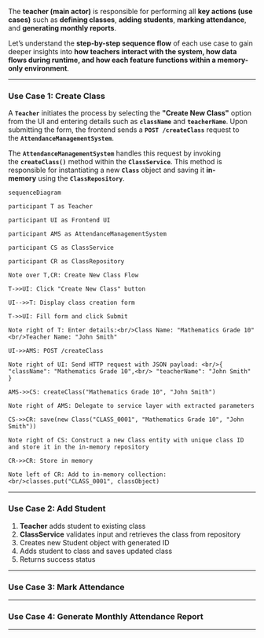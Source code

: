 
The **teacher (main actor)** is responsible for performing all **key actions (use cases)** such as **defining classes**, **adding students**, **marking attendance**, and **generating monthly reports**.

Let’s understand the **step-by-step sequence flow** of each use case to gain deeper insights into **how teachers interact with the system, how data flows during runtime, and how each feature functions within a memory-only environment**.

---
### Use Case 1: Create Class

A **`Teacher`** initiates the process by selecting the **"Create New Class"** option from the UI and entering details such as **`className`** and **`teacherName`**. Upon submitting the form, the frontend sends a **`POST /createClass`** request to the **`AttendanceManagementSystem`**.

The **`AttendanceManagementSystem`** handles this request by invoking the **`createClass()`** method within the **`ClassService`**. This method is responsible for instantiating a new **`Class`** object and saving it **in-memory** using the **`ClassRepository`**.

```mermaid
sequenceDiagram

participant T as Teacher

participant UI as Frontend UI

participant AMS as AttendanceManagementSystem

participant CS as ClassService

participant CR as ClassRepository

Note over T,CR: Create New Class Flow

T->>UI: Click "Create New Class" button

UI-->>T: Display class creation form

T->>UI: Fill form and click Submit

Note right of T: Enter details:<br/>Class Name: "Mathematics Grade 10"<br/>Teacher Name: "John Smith"

UI->>AMS: POST /createClass

Note right of UI: Send HTTP request with JSON payload: <br/>{ "className": "Mathematics Grade 10",<br/> "teacherName": "John Smith" }

AMS->>CS: createClass("Mathematics Grade 10", "John Smith")

Note right of AMS: Delegate to service layer with extracted parameters

CS->>CR: save(new Class("CLASS_0001", "Mathematics Grade 10", "John Smith"))

Note right of CS: Construct a new Class entity with unique class ID and store it in the in-memory repository

CR->>CR: Store in memory

Note left of CR: Add to in-memory collection:<br/>classes.put("CLASS_0001", classObject)
```



---
### Use Case 2: Add Student

1. **Teacher** adds student to existing class
2. **ClassService** validates input and retrieves the class from repository
3. Creates new Student object with generated ID
4. Adds student to class and saves updated class
5. Returns success status



---
### Use Case 3: Mark Attendance



---
### Use Case 4: Generate Monthly Attendance Report


---

